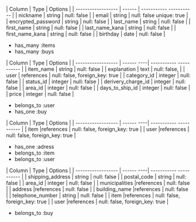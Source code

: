 <!-- usersテーブル -->

| Column             | Type   | Options                  |
| ------------------ | ------ | ----------- -----------  |
| nickname           | string | null: false              |
| email              | string | null: false unique: true |
| encrypted_password | string | null: false              |
|  last_name         | string | null: false              |
|  first_name        | string | null: false              |
|  last_name_kana    | string | null: false              |
|  first_name_kana   | string | null: false              |
|  birthday          | date   | null: false              |


<!-- Association -->
- has_many :items
- has_many :buys


<!-- itemsテーブル -->

| Column             | Type       | Options                        |
| ------------------ | ------ ----| ----------- -----------        |
| item_name          | string     | null: false                    |
| explanation        | text       | null: false,                   |
| user               | references | null: false, foreign_key: true |
| category_id        | integer    | null: false                    |
| status_id          | integer    | null: false                    |
| derivery_charge_id | integer    | null: false                    |
| area_id            | integer    | null: false                    |
| days_to_ship_id    | integer    | null: false                    |
| price              | integer    | null: false                    |

<!-- Association -->
- belongs_to :user
- has_one :buy



<!-- buysテーブル -->
| Column             | Type       | Options                        |
| ------------------ | ------ ----| ----------- -----------        |
| item               |references  | null: false, foreign_key: true |
| user               |references  | null: false, foreign_key: true |


<!-- Association -->
- has_one :adress
- belongs_to :item
- belongs_to :user


<!-- adressesテーブル -->
| Column             | Type       | Options                        |
| ------------------ | ------ ----| ----------- -----------        |
| shipping_address   | string     | null: false                    |
| postal_code        | string     | null: false                    |
| area_id            | integer    | null: false                    |
| municipalities     |references  | null: false                    |
| address            |references  | null: false                    |
| building_name      |references  | null: false                    |
| telephone_number   | string     | null: false                    |
| item               |references  | null: false, foreign_key: true |
| user               |references  | null: false, foreign_key: true |


<!-- Association -->
- belongs_to :buy

